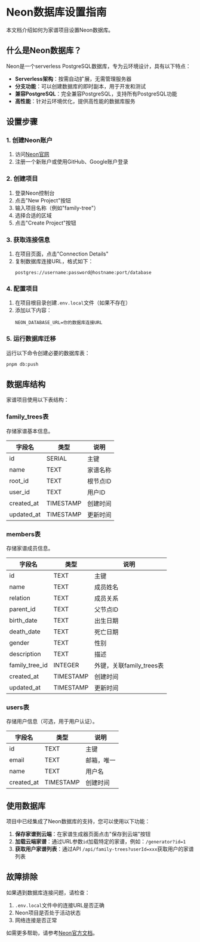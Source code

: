 # Neon数据库设置指南

本文档介绍如何为家谱项目设置Neon数据库。

## 什么是Neon数据库？

Neon是一个serverless PostgreSQL数据库，专为云环境设计，具有以下特点：

- **Serverless架构**：按需自动扩展，无需管理服务器
- **分支功能**：可以创建数据库的即时副本，用于开发和测试
- **兼容PostgreSQL**：完全兼容PostgreSQL，支持所有PostgreSQL功能
- **高性能**：针对云环境优化，提供高性能的数据库服务

## 设置步骤

### 1. 创建Neon账户

1. 访问[Neon官网](https://neon.tech)
2. 注册一个新账户或使用GitHub、Google账户登录

### 2. 创建项目

1. 登录Neon控制台
2. 点击"New Project"按钮
3. 输入项目名称（例如"family-tree"）
4. 选择合适的区域
5. 点击"Create Project"按钮

### 3. 获取连接信息

1. 在项目页面，点击"Connection Details"
2. 复制数据库连接URL，格式如下：
   ```
   postgres://username:password@hostname:port/database
   ```

### 4. 配置项目

1. 在项目根目录创建`.env.local`文件（如果不存在）
2. 添加以下内容：
   ```
   NEON_DATABASE_URL=你的数据库连接URL
   ```

### 5. 运行数据库迁移

运行以下命令创建必要的数据库表：

```bash
pnpm db:push
```

## 数据库结构

家谱项目使用以下表结构：

### family_trees表

存储家谱基本信息。

| 字段名 | 类型 | 说明 |
|--------|------|------|
| id | SERIAL | 主键 |
| name | TEXT | 家谱名称 |
| root_id | TEXT | 根节点ID |
| user_id | TEXT | 用户ID |
| created_at | TIMESTAMP | 创建时间 |
| updated_at | TIMESTAMP | 更新时间 |

### members表

存储家谱成员信息。

| 字段名 | 类型 | 说明 |
|--------|------|------|
| id | TEXT | 主键 |
| name | TEXT | 成员姓名 |
| relation | TEXT | 成员关系 |
| parent_id | TEXT | 父节点ID |
| birth_date | TEXT | 出生日期 |
| death_date | TEXT | 死亡日期 |
| gender | TEXT | 性别 |
| description | TEXT | 描述 |
| family_tree_id | INTEGER | 外键，关联family_trees表 |
| created_at | TIMESTAMP | 创建时间 |
| updated_at | TIMESTAMP | 更新时间 |

### users表

存储用户信息（可选，用于用户认证）。

| 字段名 | 类型 | 说明 |
|--------|------|------|
| id | TEXT | 主键 |
| email | TEXT | 邮箱，唯一 |
| name | TEXT | 用户名 |
| created_at | TIMESTAMP | 创建时间 |

## 使用数据库

项目中已经集成了Neon数据库的支持，您可以使用以下功能：

1. **保存家谱到云端**：在家谱生成器页面点击"保存到云端"按钮
2. **加载云端家谱**：通过URL参数`id`加载特定的家谱，例如：`/generator?id=1`
3. **获取用户家谱列表**：通过API `/api/family-trees?userId=xxx`获取用户的家谱列表

## 故障排除

如果遇到数据库连接问题，请检查：

1. `.env.local`文件中的连接URL是否正确
2. Neon项目是否处于活动状态
3. 网络连接是否正常

如需更多帮助，请参考[Neon官方文档](https://neon.tech/docs)。
